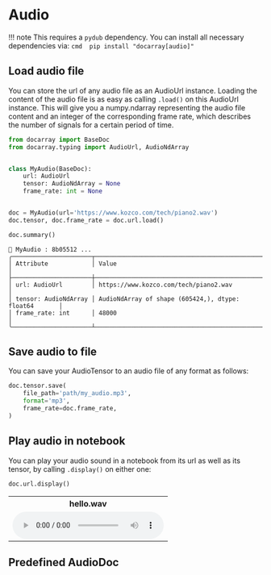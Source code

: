 # Audio


!!! note
    This requires a `pydub` dependency. You can install all necessary dependencies via:
    ```cmd 
    pip install "docarray[audio]"
    ```


## Load audio file
You can store the url of any audio file as an AudioUrl instance. Loading the content of the audio file is as easy as calling `.load()` on this AudioUrl instance. This will give you a numpy.ndarray representing the audio file content and an integer of the corresponding frame rate, which describes the number of signals for a certain period of time.

```python
from docarray import BaseDoc
from docarray.typing import AudioUrl, AudioNdArray


class MyAudio(BaseDoc):
    url: AudioUrl
    tensor: AudioNdArray = None
    frame_rate: int = None


doc = MyAudio(url='https://www.kozco.com/tech/piano2.wav')
doc.tensor, doc.frame_rate = doc.url.load()

doc.summary()
```
```text
📄 MyAudio : 8b05512 ...
╭──────────────────────┬───────────────────────────────────────────────────────╮
│ Attribute            │ Value                                                 │
├──────────────────────┼───────────────────────────────────────────────────────┤
│ url: AudioUrl        │ https://www.kozco.com/tech/piano2.wav                 │
│ tensor: AudioNdArray │ AudioNdArray of shape (605424,), dtype: float64       │
│ frame_rate: int      │ 48000                                                 │
╰──────────────────────┴───────────────────────────────────────────────────────╯
```

## Save audio to file
You can save your AudioTensor to an audio file of any format as follows:
```python
doc.tensor.save(
    file_path='path/my_audio.mp3',
    format='mp3',
    frame_rate=doc.frame_rate,
)
```
## Play audio in notebook

You can play your audio sound in a notebook from its url as well as its tensor, by calling `.display()` on either one:

```python
doc.url.display()
```

<table>
  <tr>
    <th>hello.wav</th>
  </tr>
  <tr>
    <td><audio controls><source src="https://www.kozco.com/tech/piano2.wav" type="audio/wav"></audio></td>
  </tr>
</table>

## Predefined AudioDoc
